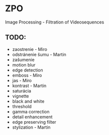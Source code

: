 # ZPO
Image Processing - Filtration of Videosequences

## TODO:
* zaostrenie - Miro
* odstránenie šumu - Martin
* zašumenie
* motion blur
* edge detection
* emboss - Miro
* jas - Miro
* kontrast - Martin
* saturácia
* vignette
* black and white
* threshold
* gamma correction
* detail enhancement
* edge preserving filter
* stylization - Martin
